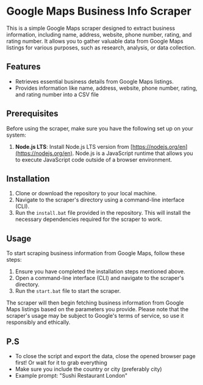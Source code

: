 # Google Maps Business Info Scraper

This is a simple Google Maps scraper designed to extract business information, including name, address, website, phone number, rating, and rating number. It allows you to gather valuable data from Google Maps listings for various purposes, such as research, analysis, or data collection.

## Features

- Retrieves essential business details from Google Maps listings.
- Provides information like name, address, website, phone number, rating, and rating number into a CSV file

## Prerequisites

Before using the scraper, make sure you have the following set up on your system:

1. **Node.js LTS**: Install Node.js LTS version from [https://nodejs.org/en](https://nodejs.org/en). Node.js is a JavaScript runtime that allows you to execute JavaScript code outside of a browser environment.

## Installation

1. Clone or download the repository to your local machine.
2. Navigate to the scraper's directory using a command-line interface (CLI).
3. Run the `install.bat` file provided in the repository. This will install the necessary dependencies required for the scraper to work.

## Usage

To start scraping business information from Google Maps, follow these steps:

1. Ensure you have completed the installation steps mentioned above.
2. Open a command-line interface (CLI) and navigate to the scraper's directory.
3. Run the `start.bat` file to start the scraper.

The scraper will then begin fetching business information from Google Maps listings based on the parameters you provide. Please note that the scraper's usage may be subject to Google's terms of service, so use it responsibly and ethically.

## P.S

- To close the script and export the data, close the opened browser page first! Or wait for it to grab everything <br>
- Make sure you include the country or city (preferably city) <br>
- Example prompt: "Sushi Restaurant London"

